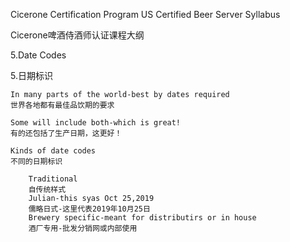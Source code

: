Cicerone Certification Program US Certified Beer Server Syllabus

Cicerone啤酒侍酒师认证课程大纲

5.Date Codes

5.日期标识
    
    In many parts of the world-best by dates required
    世界各地都有最佳品饮期的要求

    Some will include both-which is great!
    有的还包括了生产日期，这更好！

    Kinds of date codes
    不同的日期标识

        Traditional
        自传统样式
        Julian-this syas Oct 25,2019
        儒略日式-这里代表2019年10月25日
        Brewery specific-meant for distributirs or in house
        酒厂专用-批发分销网或内部使用

